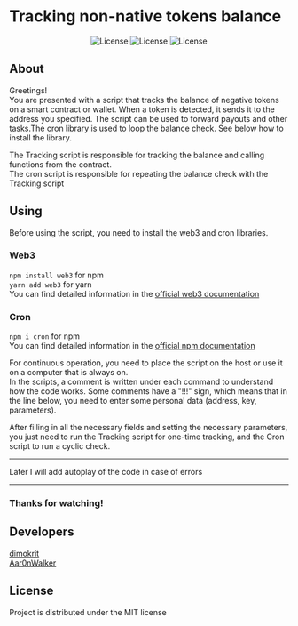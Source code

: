 # Tracking non-native tokens balance

<p align="center">
   <img src="https://img.shields.io/badge/npm-9.4.0-blue" alt="License">
   <img src="https://img.shields.io/badge/Cron-2.3.0-orange" alt="License">
   <img src="https://img.shields.io/badge/License-MIT-green" alt="License">
</p>

## About

Greetings!  
You are presented with a script that tracks the balance of negative tokens on a smart contract or wallet. When a token is detected, it sends it to the address you specified. The script can be used to forward payouts and other tasks.The cron library is used to loop the balance check. See below how to install the library.

The Tracking script is responsible for tracking the balance and calling functions from the contract.  
The cron script is responsible for repeating the balance check with the Tracking script

## Using

Before using the script, you need to install the web3 and cron libraries.  
### Web3
`npm install web3` for npm  
`yarn add web3` for yarn  
You can find detailed information in the [official web3 documentation](https://web3js.readthedocs.io/en/v1.2.7/getting-started.html)

### Cron
`npm i cron` for npm  
You can find detailed information in the [official npm documentation](https://www.npmjs.com/package/cron)

For continuous operation, you need to place the script on the host or use it on a computer that is always on.  
In the scripts, a comment is written under each command to understand how the code works. Some comments have a "!!!" sign, which means that in the line below, you need to enter some personal data (address, key, parameters).

After filling in all the necessary fields and setting the necessary parameters, you just need to run the Tracking script for one-time tracking, and the Cron script to run a cyclic check.
________________________
Later I will add autoplay of the code in case of errors
________________________
### Thanks for watching!

## Developers

[dimokrit](https://github.com/dimokrit)  
[Aar0nWalker](https://github.com/Aar0nWalker)

## License

Project is distributed under the MIT license
